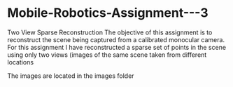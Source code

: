 # Mobile-Robotics-Assignment---3
Two View Sparse Reconstruction
The objective of this assignment is to reconstruct the scene being captured from a calibrated monocular camera. For
this assignment I have reconstructed a sparse set of points in the scene using only two views (images of the
same scene taken from different locations

The images are located in the images folder
